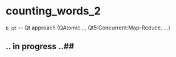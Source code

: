 # counting_words_2

```b_qt``` -- Qt approach (QAtomic..., Qt5:Concurrent:Map-Reduce, ...)


## .. in progress ..##
